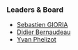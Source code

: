 ### Leaders & Board

* [Sebastien GIORIA](mailto:sebastien.gioria@owasp.org)
* [Didier Bernaudeau](mailto:didier.bernaudeau@owasp.org)
* [Yvan Phelizot](mailto:yvan.phelizot@gmail.com)

